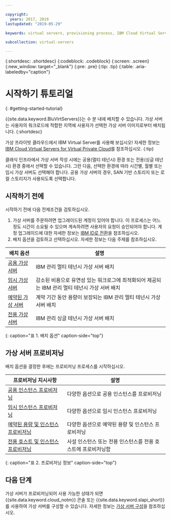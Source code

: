 ```yaml
---

copyright:
  years: 2017, 2019
lastupdated: "2019-05-29"

keywords: virtual servers, provisioning process, IBM Cloud Virtual Servers

subcollection: virtual-servers

---
```


{:shortdesc: .shortdesc}
{:codeblock: .codeblock}
{:screen: .screen}
{:new_window: target="_blank"}
{:pre: .pre}
{:tip: .tip}
{:table: .aria-labeledby="caption"}

# 시작하기 튜토리얼
{: #getting-started-tutorial}

{{site.data.keyword.BluVirtServers}}는 수 분 내에 배치할 수 있습니다. 가상 서버는 사용자의 워크로드에 적합한 지역에 사용자가 선택한 가상 서버 이미지로부터 배치됩니다.
{:shortdesc}

가상 프라이빗 클라우드에서 IBM Virtual Server를 사용해 보십시오! 자세한 정보는 [IBM Cloud Virtual Servers for Virtual Private Cloud](/docs/vpc-on-classic-vsi?topic=vpc-on-classic-vsi-getting-started)를 참조하십시오.
{:tip}

클래식 인프라에서 가상 서버 작성 시에는 공용(멀티 테넌시) 환경 또는 전용(싱글 테넌시) 환경 중에서 선택할 수 있습니다. 그런 다음, 선택한 환경에 따라 시간별, 월별 또는 임시 가상 서버도 선택해야 합니다. 공용 가상 서버의 경우, SAN 기반 스토리지 또는 로컬 스토리지가 사용되도록 선택합니다.

## 시작하기 전에

시작하기 전에 다음 전제조건을 검토하십시오.

  1. 가상 서버를 주문하려면 업그레이드된 계정이 있어야 합니다. 이 프로세스는 어느 정도 시간이 소요될 수 있으며 계속하려면 사용자의 요청이 승인되어야 합니다. 계정 업그레이드에 대한 자세한 정보는 [IBM ID로 전환](/docs/account?topic=account-unifyingaccounts#unifyingaccounts)을 참조하십시오.
  2. 배치 옵션을 검토하고 선택하십시오. 자세한 정보는 다음 주제를 참조하십시오.

|배치 옵션                           |설명                                        |
| --------------------------------------------------------- | --------------------------------------------------- |
|[공용 가상 서버](/docs/vsi?topic=virtual-servers-about-public-virtual-servers)            |IBM 관리 멀티 테넌시 가상 서버 배치|
|[임시 가상 서버](/docs/vsi?topic=virtual-servers-about-vs-transient)|감소된 비용으로 유연성 있는 워크로그에 최적화되어 제공되는 IBM 관리 멀티 테넌시 가상 서버 배치 |
|[예약된 가상 서버](/docs/vsi?topic=virtual-servers-about-reserved-virtual-servers)  | 계약 기간 동안 용량이 보장되는 IBM 관리 멀티 테넌시 가상 서버 배치 |
|[전용 가상 서버](/docs/vsi?topic=virtual-servers-dedicated-virtual-servers)      |IBM 관리 싱글 테넌시 가상 서버 배치            |
{: caption="표 1. 배치 옵션" caption-side="top"}   

## 가상 서버 프로비저닝

배치 옵션을 결정한 후에는 프로비저닝 프로세스를 시작하십시오.

|              프로비저닝 지시사항                                         |설명                                            |
| -------------------------------------------------------------------------- | ------------------------------------------------------- |
|[공용 인스턴스 프로비저닝](/docs/vsi?topic=virtual-servers-ordering-vs-public)                |다양한 옵션으로 공용 인스턴스를 프로비저닝             |
|[임시 인스턴스 프로비저닝](/docs/vsi?topic=virtual-servers-ordering-vs-transient)                |다양한 옵션으로 임시 인스턴스 프로비저닝            |
|[예약된 용량 및 인스턴스 프로비저닝](/docs/vsi?topic=virtual-servers-provisioning-reserved-capacity-and-instances)            | 다양한 옵션으로 예약된 용량 및 인스턴스 프로비저닝 |
|[전용 호스트 및 인스턴스 프로비저닝](/docs/vsi?topic=virtual-servers-ordering-vs-dedicated)|사설 인스턴스 또는 전용 인스턴스를 전용 호스트에 프로비저닝함|
{: caption="표 2. 프로비저닝 정보" caption-side="top"}

## 다음 단계

가상 서버가 프로비저닝되어 사용 가능한 상태가 되면 {{site.data.keyword.cloud_notm}} 콘솔 또는 {{site.data.keyword.slapi_short}}를 사용하여
가상 서버를 구성할 수 있습니다. 자세한 정보는 [가상 서버 구성](/docs/vsi?topic=virtual-servers-configuring-virtual-servers)을 참조하십시오.
